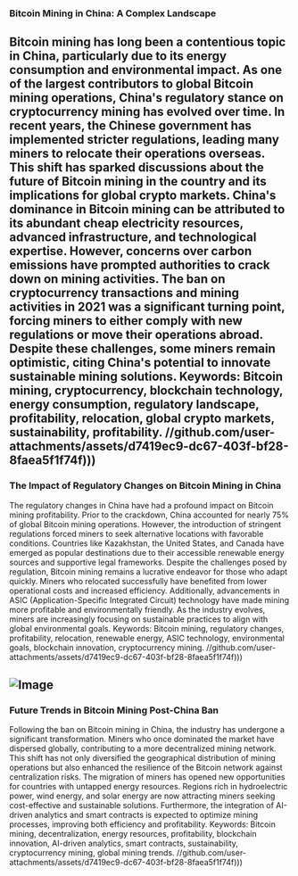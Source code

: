 ### Bitcoin Mining in China: A Complex Landscape
Bitcoin mining has long been a contentious topic in China, particularly due to its energy consumption and environmental impact. As one of the largest contributors to global Bitcoin mining operations, China's regulatory stance on cryptocurrency mining has evolved over time. In recent years, the Chinese government has implemented stricter regulations, leading many miners to relocate their operations overseas. This shift has sparked discussions about the future of Bitcoin mining in the country and its implications for global crypto markets.
China's dominance in Bitcoin mining can be attributed to its abundant cheap electricity resources, advanced infrastructure, and technological expertise. However, concerns over carbon emissions have prompted authorities to crack down on mining activities. The ban on cryptocurrency transactions and mining activities in 2021 was a significant turning point, forcing miners to either comply with new regulations or move their operations abroad. Despite these challenges, some miners remain optimistic, citing China's potential to innovate sustainable mining solutions.
Keywords: Bitcoin mining, cryptocurrency, blockchain technology, energy consumption, regulatory landscape, profitability, relocation, global crypto markets, sustainability, profitability. 
 //github.com/user-attachments/assets/d7419ec9-dc67-403f-bf28-8faea5f1f74f)))
---
### The Impact of Regulatory Changes on Bitcoin Mining in China
The regulatory changes in China have had a profound impact on Bitcoin mining profitability. Prior to the crackdown, China accounted for nearly 75% of global Bitcoin mining operations. However, the introduction of stringent regulations forced miners to seek alternative locations with favorable conditions. Countries like Kazakhstan, the United States, and Canada have emerged as popular destinations due to their accessible renewable energy sources and supportive legal frameworks.
Despite the challenges posed by regulation, Bitcoin mining remains a lucrative endeavor for those who adapt quickly. Miners who relocated successfully have benefited from lower operational costs and increased efficiency. Additionally, advancements in ASIC (Application-Specific Integrated Circuit) technology have made mining more profitable and environmentally friendly. As the industry evolves, miners are increasingly focusing on sustainable practices to align with global environmental goals.
Keywords: Bitcoin mining, regulatory changes, profitability, relocation, renewable energy, ASIC technology, environmental goals, blockchain innovation, cryptocurrency mining. 
 //github.com/user-attachments/assets/d7419ec9-dc67-403f-bf28-8faea5f1f74f)))

![Image](https://github.com/user-attachments/assets/d7419ec9-dc67-403f-bf28-8faea5f1f74f)
--- 
### Future Trends in Bitcoin Mining Post-China Ban
Following the ban on Bitcoin mining in China, the industry has undergone a significant transformation. Miners who once dominated the market have dispersed globally, contributing to a more decentralized mining network. This shift has not only diversified the geographical distribution of mining operations but also enhanced the resilience of the Bitcoin network against centralization risks.
The migration of miners has opened new opportunities for countries with untapped energy resources. Regions rich in hydroelectric power, wind energy, and solar energy are now attracting miners seeking cost-effective and sustainable solutions. Furthermore, the integration of AI-driven analytics and smart contracts is expected to optimize mining processes, improving both efficiency and profitability.
Keywords: Bitcoin mining, decentralization, energy resources, profitability, blockchain innovation, AI-driven analytics, smart contracts, sustainability, cryptocurrency mining, global mining trends. 
 //github.com/user-attachments/assets/d7419ec9-dc67-403f-bf28-8faea5f1f74f)))
